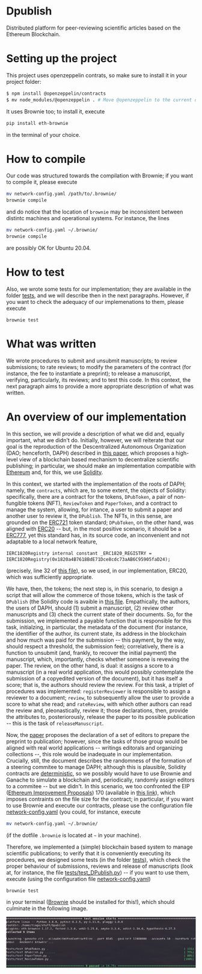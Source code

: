 # Dpublish
Distributed platform for peer-reviewing scientific articles based on the Ethereum Blockchain.

# Setting up the project

This project uses openzeppelin contrats, so make sure to install it in your project folder:

```bash
$ npm install @openzeppelin/contracts
$ mv node_modules/@openzeppelin . # Move @openzeppelin to the current directory  
```

It uses Brownie too; to install it, execute 

```sh  
pip install eth-brownie 
``` 

in the terminal of your choice. 

# How to compile 

Our code was structured towards the compilation with Brownie; if you want to compile it, please execute 

```sh 
mv network-config.yaml /path/to/.brownie/   
brownie compile 
``` 

and do notice that the location of `brownie` may be inconsistent between distintc machines and operational systems. For instance, the lines 

```sh 
mv network-config.yaml ~/.brownie/ 
brownie compile 
```

are possibly OK for Ubuntu 20.04. 

# How to test 

Also, we wrote some tests for our implementation; they are available in the folder [tests](./tests), and we will describe then in the next paragraphs. However, if you want to check the adequacy of our implemenations to them, please execute 

``` 
brownie test 
``` 

# What was written 

We wrote procedures to submit and unsubmit manuscripts; to review submissions; to rate reviews; to modify the parameters of the contract (for instance, the fee to instantiate a preprint); to release a manuscript, verifying, particularly, its reviews; and to test this code. In this context, the next paragraph aims to provide a more appropriate description of what was written.   

# An overview of our implementation  

In this section, we will provide a description of what we did and, equally important, what we didn't do. Initially, however, we will reiterate that our goal is the reproduction of the Descentralized Autonomous Organization (DAO; henceforth, DAPH) described in [this paper](https://www.arca.fiocruz.br/handle/icict/41380), which proposes a high-level view of a blockchain based mechanism to decentralize scientific publishing; in particular, we should make an implementation compatible with [Ethereum](https://ethereum.org/en/) and, for this, we use [Solidity](https://docs.soliditylang.org/en/v0.8.10/). 

In this context, we started with the implementation of the roots of DAPH; namely, the `contracts`, which are, to some extent, the objects of Solidity: specifically, there are a contract for the tokens, `DPubToken`, a pair of non-fungible tokens (NFT), `ReviewToken` and `PaperToken`, and a contract to manage the system, allowing, for intance, a user to submit a paper and another user to review it, the `DPublish`. The NFTs, in this sense, are grounded on the [ERC721](https://ethereum.org/en/developers/docs/standards/tokens/erc-721/) token standard; `DPubToken`, on the other hand, was aligned with [ERC20](https://ethereum.org/en/developers/docs/standards/tokens/erc-20/) -- but, in the most positive scenario, it should be a [ERC777](https://ethereum.org/en/developers/docs/standards/tokens/erc-777/), yet this standard has, in its source code, an inconvenient and not adaptable to a local network feature, 

```sol 
IERC1820Registry internal constant _ERC1820_REGISTRY = IERC1820Registry(0x1820a4B7618BdE71Dce8cdc73aAB6C95905faD24);
```

(precisely, line 32 of [this file](https://github.com/OpenZeppelin/openzeppelin-contracts/blob/master/contracts/token/ERC777/ERC777.sol)), so we used, in our implementation, ERC20, which was sufficiently appropriate. 

We have, then, the tokens; the next step is, in this scenario, to design a script that will allow the commerce of those tokens, which is the task of `DPublish` (the Solidity code is avaible in [this file](./contracts/DPublish.sol). Empathically, the authors, the users of DAPH, should (1) submit a manuscript, (2) review other manuscripts and (3) check the current state of their documents. So, for the submission, we implemented a payable function that is responsible for this task, initialzing, in particular, the metadata of the document (for instance, the identifier of the author, its current state, its address in the blockchain and how much was paid for the submission -- this payment, by the way, should respect a threshold, the submission fee); correlatively, there is a function to unsubmit (and, frankly, to recover the initial payment) the manuscript, which, importantly, checks whether someone is revewing the paper. The review, on the other hand, is dual: it assigns a score to a manuscript (in a real world application, this would possibly contemplate the submission of a copyedited version of the document), but it has itself a score; that is, the authors should review the review. For this task, a triplet of procedures was implemented: `registerReviewer` is responsible to assign a reviewer to a document; `review`, to subsequently allow the user to provide a score to what she read; and `rateReview`, with which other authors can read the review and, pleonastically, review it; those declarations, then, provide the attributes to, posteriorously, release the paper to its possible publication -- this is the task of `releaseManuscript`. 

Now, the [paper](https://www.arca.fiocruz.br/handle/icict/41380) proposes the declaration of a set of editors to prepare the preprint to publication; however, since the tasks of those group would be aligned with real world applications -- writings editorals and organizing collections --, this role would be inadequate in our implementation. Crucially, still, the document describes the randomness of the formation of a steering commitee to manage DAPH; although this is plausible, Solidity contracts are [deterministic](https://stackoverflow.com/questions/48848948/how-to-generate-a-random-number-in-solidity), so we possibly would have to use Brownie and Ganache to simulate a blockchain and, periodically, randomly assign editors to a commitee -- but we didn't. In this scenario, we too confronted the EIP ([Ethereum Improvement Proposals](https://github.com/ethereum/EIPs)) 170 (available in [this link](https://github.com/ethereum/EIPs/blob/master/EIPS/eip-170.md)), which imposes contraints on the file size for the contract; in particular, if you want to use Brownie and execute our contracts, please use the configuration file [network-config.yaml](./network-config.yaml) (you could, for instance, execute 

```sh 
mv network-config.yaml ~/.brownie/ 
``` 

(if the dotfile `.brownie` is located at `~` in your machine). 

Therefore, we implemented a (simple) blockchain based system to manage scientific publications; to verify that it is conveniently executing its procedures, we designed some tests (in the folder [tests](./tests/)), which check the proper behaviour of submissions, reviews and release of manuscripts (look at, for instance, the file [tests/test_DPublish.py](./tests/test_DPublish.py)) -- if you want to use them, execute (using the configuration file [network-config.yaml](./network-config.yaml))  

```
brownie test 
``` 

in your terminal ([Brownie](https://eth-brownie.readthedocs.io/en/stable/) should be installed for this!), which should culminate in the following image. 

<img src = ./imgs/tests.png></img> 


